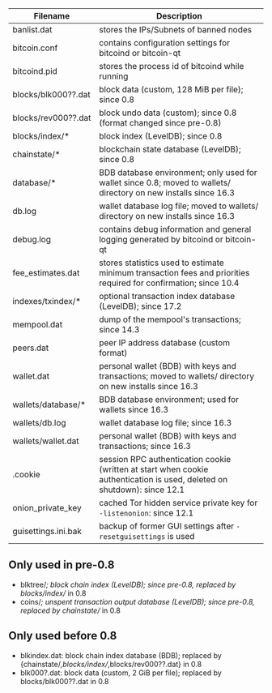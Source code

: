 Filename            | Description
--------------------|----------------------------------------------------------------------------------------------------------------------------
banlist.dat         | stores the IPs/Subnets of banned nodes
bitcoin.conf        | contains configuration settings for bitcoind or bitcoin-qt
bitcoind.pid        | stores the process id of bitcoind while running
blocks/blk000??.dat | block data (custom, 128 MiB per file); since 0.8
blocks/rev000??.dat | block undo data (custom); since 0.8 (format changed since pre-0.8)
blocks/index/*      | block index (LevelDB); since 0.8
chainstate/*        | blockchain state database (LevelDB); since 0.8
database/*          | BDB database environment; only used for wallet since 0.8; moved to wallets/ directory on new installs since 16.3
db.log              | wallet database log file; moved to wallets/ directory on new installs since 16.3
debug.log           | contains debug information and general logging generated by bitcoind or bitcoin-qt
fee_estimates.dat   | stores statistics used to estimate minimum transaction fees and priorities required for confirmation; since 10.4
indexes/txindex/*   | optional transaction index database (LevelDB); since 17.2
mempool.dat         | dump of the mempool's transactions; since 14.3
peers.dat           | peer IP address database (custom format)
wallet.dat          | personal wallet (BDB) with keys and transactions; moved to wallets/ directory on new installs since 16.3
wallets/database/*  | BDB database environment; used for wallets since 16.3
wallets/db.log      | wallet database log file; since 16.3
wallets/wallet.dat  | personal wallet (BDB) with keys and transactions; since 16.3
.cookie             | session RPC authentication cookie (written at start when cookie authentication is used, deleted on shutdown): since 12.1
onion_private_key   | cached Tor hidden service private key for `-listenonion`: since 12.1
guisettings.ini.bak | backup of former GUI settings after `-resetguisettings` is used

Only used in pre-0.8
---------------------
* blktree/*; block chain index (LevelDB); since pre-0.8, replaced by blocks/index/* in 0.8
* coins/*; unspent transaction output database (LevelDB); since pre-0.8, replaced by chainstate/* in 0.8

Only used before 0.8
---------------------
* blkindex.dat: block chain index database (BDB); replaced by {chainstate/*,blocks/index/*,blocks/rev000??.dat} in 0.8
* blk000?.dat: block data (custom, 2 GiB per file); replaced by blocks/blk000??.dat in 0.8
